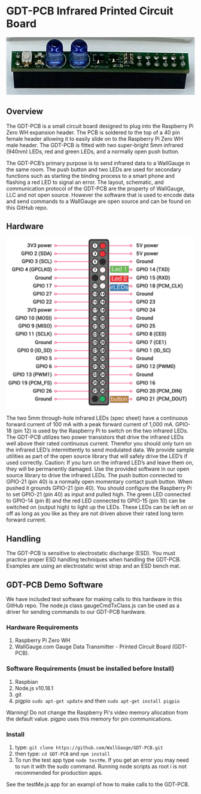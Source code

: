 # GDT-PCB Infrared Printed Circuit Board

![pic](./pics/gdt-PCB.png)

## Overview

The GDT-PCB is a small circuit board designed to plug into the Raspberry Pi Zero WH expansion header.  The PCB is soldered to the top of a 40 pin female header allowing it to easily slide on to the Raspberry Pi Zero WH male header. The GDT-PCB is fitted with two super-bright 5mm infrared (940nm) LEDs, red and green LEDs, and a normally open push button.

The GDT-PCB’s primary purpose is to send infrared data to a WallGauge in the same room. The push button and two LEDs are used for secondary functions such as starting the binding process to a smart phone and flashing a red LED to signal an error.  The layout, schematic, and communication protocol of the GDT-PCB are the property of WallGauge, LLC and not open source.  However the software that is used to encode data and send commands to a WallGauge are open source and can be found on this GitHub repo.

## Hardware

![pic](./pics/ird-PCB_Header.png)

The two 5mm through-hole infrared LEDs (spec sheet) have a continuous forward current of 100 mA with a peak forward current of 1,000 mA.  GPIO-18 (pin 12) is used by the Raspberry Pi to switch on the two infrared LEDs.  The GDT-PCB utilizes two power transistors that drive the infrared LEDs well above their rated continuous current.  Therefor you should only turn on the infrared LED’s intermittently to send modulated data. We provide sample utilities as part of the open source library that will safely drive the LED’s if used correctly. 
Caution: If you turn on the infrared LED’s and leave them on, they will be permanently damaged.  Use the provided software in our open source library to drive the infrared LEDs.
The push button connected to GPIO-21 (pin 40) is a normally open momentary contact push button.  When pushed it grounds GPIO-21 (pin 40). You should configure the Raspberry Pi to set GPIO-21 (pin 40) as input and pulled high. The green LED connected to GPIO-14 (pin 8) and the red LED connected to GPIO-15 (pin 10) can be switched on (output high) to light up the LEDs.  These LEDs can be left on or off as long as you like as they are not driven above their rated long term forward current. 

## Handling

The GDT-PCB is sensitive to electrostatic discharge (ESD).  You must practice proper ESD handling techniques when handling the GDT-PCB.  Examples are using an electrostatic wrist strap and an ESD bench mat. 

## GDT-PCB Demo Software

We have included test software for making calls to this hardware in this GitHub repo.  The node.js class gaugeCmdTxClass.js can be used as a driver for sending commands to our GDT-PCB hardware.

### Hardware Requirements

1. Raspberry Pi Zero WH
1. WallGauge.com Gauge Data Transmitter - Printed Circuit Board (GDT-PCB).

### Software Requirements (must be installed before Install)

1. Raspbian
2. Node.js v10.18.1
3. git
4. pigpio `sudo apt-get update` and then `sudo apt-get install pigpio`

Warning! Do not change the Raspberry Pi's video memory allocation from the default value.  pigpio uses this memory for pin communications.

### Install

1) type: `git clone https://github.com/WallGauge/GDT-PCB.git`
2) then type: `cd GDT-PCB` and `npm install`
3) To run the test app type `node testMe`. If you get an error you may need to run it with the sudo command.  Running node scripts as root i is not recommended for production apps.  

See the testMe.js app for an exampl of how to make calls to the GDT-PCB.

